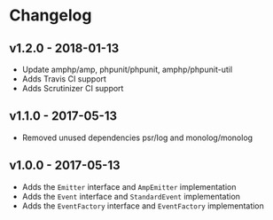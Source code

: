 # Changelog

## v1.2.0 - 2018-01-13

- Update amphp/amp, phpunit/phpunit, amphp/phpunit-util
- Adds Travis CI support
- Adds Scrutinizer CI support

## v1.1.0 - 2017-05-13

- Removed unused dependencies psr/log and monolog/monolog

## v1.0.0 - 2017-05-13

- Adds the `Emitter` interface and `AmpEmitter` implementation
- Adds the `Event` interface and `StandardEvent` implementation
- Adds the `EventFactory` interface and `EventFactory` implementation